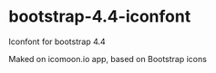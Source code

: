 # bootstrap-4.4-iconfont
Iconfont for bootstrap 4.4

Maked on icomoon.io app, based on Bootstrap icons
